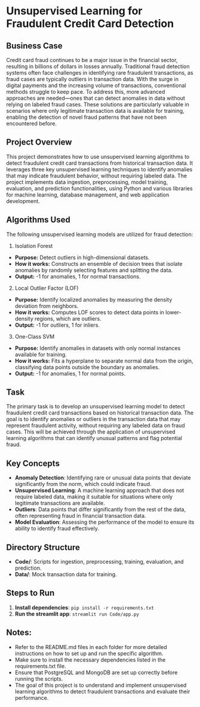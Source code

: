 # Unsupervised Learning for Fraudulent Credit Card Detection

## Business Case
Credit card fraud continues to be a major issue in the financial sector, resulting in billions of dollars in losses annually. Traditional fraud detection systems often face challenges in identifying rare fraudulent transactions, as fraud cases are typically outliers in transaction data. With the surge in digital payments and the increasing volume of transactions, conventional methods struggle to keep pace. To address this, more advanced approaches are needed—ones that can detect anomalies in data without relying on labeled fraud cases. These solutions are particularly valuable in scenarios where only legitimate transaction data is available for training, enabling the detection of novel fraud patterns that have not been encountered before.

## Project Overview
This project demonstrates how to use unsupervised learning algorithms to detect fraudulent credit card transactions from historical transaction data. It leverages three key unsupervised learning techniques to identify anomalies that may indicate fraudulent behavior, without requiring labeled data. The project implements data ingestion, preprocessing, model training, evaluation, and prediction functionalities, using Python and various libraries for machine learning, database management, and web application development.

## Algorithms Used
The following unsupervised learning models are utilized for fraud detection:

1. Isolation Forest
- **Purpose:** Detect outliers in high-dimensional datasets.
- **How it works:** Constructs an ensemble of decision trees that isolate anomalies by randomly selecting features and splitting the data.
- **Output:** -1 for anomalies, 1 for normal transactions.

2. Local Outlier Factor (LOF)
- **Purpose:** Identify localized anomalies by measuring the density deviation from neighbors.
- **How it works:** Computes LOF scores to detect data points in lower-density regions, which are outliers.
- **Output:** -1 for outliers, 1 for inliers.

3. One-Class SVM
- **Purpose:** Identify anomalies in datasets with only normal instances available for training.
- **How it works:** Fits a hyperplane to separate normal data from the origin, classifying data points outside the boundary as anomalies.
- **Output:** -1 for anomalies, 1 for normal points.


## Task
The primary task is to develop an unsupervised learning model to detect fraudulent credit card transactions based on historical transaction data. The goal is to identify anomalies or outliers in the transaction data that may represent fraudulent activity, without requiring any labeled data on fraud cases. This will be achieved through the application of unsupervised learning algorithms that can identify unusual patterns and flag potential fraud.

## Key Concepts
- **Anomaly Detection**: Identifying rare or unusual data points that deviate significantly from the norm, which could indicate fraud.
- **Unsupervised Learning**: A machine learning approach that does not require labeled data, making it suitable for situations where only legitimate transactions are available.
- **Outliers**: Data points that differ significantly from the rest of the data, often representing fraud in financial transaction data.
- **Model Evaluation**: Assessing the performance of the model to ensure its ability to identify fraud effectively.

## Directory Structure
- **Code/**: Scripts for ingestion, preprocessing, training, evaluation, and prediction.
- **Data/**: Mock transaction data for training.

## Steps to Run
1. **Install dependencies**:
   `pip install -r requirements.txt`
2. **Run the streamlit app**:
    `streamlit run Code/app.py`

## Notes:
- Refer to the README.md files in each folder for more detailed instructions on how to set up and run the specific algorithm.
- Make sure to install the necessary dependencies listed in the requirements.txt file.
- Ensure that PostgreSQL and MongoDB are set up correctly before running the scripts.
- The goal of this project is to understand and implement unsupervised learning algorithms to detect fraudulent transactions and evaluate their performance.



